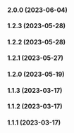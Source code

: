 #### 2.0.0 (2023-06-04)

#### 1.2.3 (2023-05-28)

#### 1.2.2 (2023-05-28)

#### 1.2.1 (2023-05-27)

#### 1.2.0 (2023-05-19)

#### 1.1.3 (2023-03-17)

#### 1.1.2 (2023-03-17)

#### 1.1.1 (2023-03-17)

